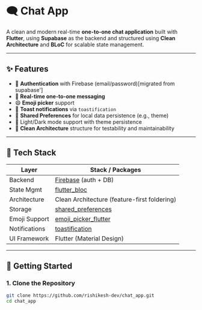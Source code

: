 # 🗨️ Chat App

A clean and modern real-time **one-to-one chat application** built with **Flutter**, using **Supabase** as the backend and structured using **Clean Architecture** and **BLoC** for scalable state management.

---

## ✨ Features

- 🔐 **Authentication** with Firebase (email/password)[migrated from supabase']
- 💬 **Real-time one-to-one messaging**
- 😄 **Emoji picker** support
- 🔔 **Toast notifications** via `toastification`
- 💾 **Shared Preferences** for local data persistence (e.g., theme)
- 🎨 Light/Dark mode support with theme persistence
- 🧱 **Clean Architecture** structure for testability and maintainability

---

## 🧰 Tech Stack

| Layer           | Stack / Packages                              |
|------------------|-----------------------------------------------|
| Backend          | [Firebase](https://console.firebase.google.com/) (auth + DB)   |
| State Mgmt       | [flutter_bloc](https://pub.dev/packages/flutter_bloc) |
| Architecture     | Clean Architecture (feature-first foldering)  |
| Storage          | [shared_preferences](https://pub.dev/packages/shared_preferences) |
| Emoji Support    | [emoji_picker_flutter](https://pub.dev/packages/emoji_picker_flutter) |
| Notifications    | [toastification](https://pub.dev/packages/toastification) |
| UI Framework     | Flutter (Material Design)                     |

---

## 🚀 Getting Started

### 1. Clone the Repository

```bash
git clone https://github.com/rishikesh-dev/chat_app.git
cd chat_app
